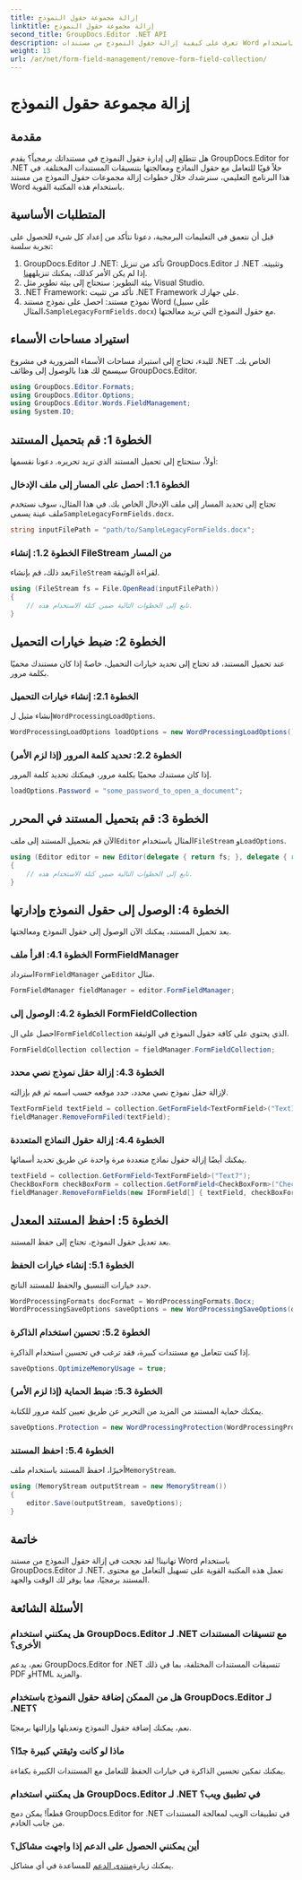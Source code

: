```yaml
---
title: إزالة مجموعة حقول النموذج
linktitle: إزالة مجموعة حقول النموذج
second_title: GroupDocs.Editor .NET API
description: تعرف على كيفية إزالة حقول النموذج من مستندات Word باستخدام GroupDocs.Editor لـ .NET باستخدام هذا الدليل التفصيلي خطوة بخطوة. مثالية للمطورين.
weight: 13
url: /ar/net/form-field-management/remove-form-field-collection/
---
```


# إزالة مجموعة حقول النموذج

## مقدمة
هل تتطلع إلى إدارة حقول النموذج في مستنداتك برمجياً؟ يقدم GroupDocs.Editor for .NET حلاً قويًا للتعامل مع حقول النماذج ومعالجتها بتنسيقات المستندات المختلفة. في هذا البرنامج التعليمي، سنرشدك خلال خطوات إزالة مجموعات حقول النموذج من مستند Word باستخدام هذه المكتبة القوية. 
## المتطلبات الأساسية
قبل أن نتعمق في التعليمات البرمجية، دعونا نتأكد من إعداد كل شيء للحصول على تجربة سلسة:
1. GroupDocs.Editor لـ .NET: تأكد من تنزيل GroupDocs.Editor لـ .NET وتثبيته. إذا لم يكن الأمر كذلك، يمكنك تنزيله[هنا](https://releases.groupdocs.com/editor/net/).
2. بيئة التطوير: ستحتاج إلى بيئة تطوير مثل Visual Studio.
3. .NET Framework: تأكد من تثبيت .NET Framework على جهازك.
4.  نموذج مستند: احصل على نموذج مستند Word (على سبيل المثال،`SampleLegacyFormFields.docx`) مع حقول النموذج التي تريد معالجتها.

## استيراد مساحات الأسماء
للبدء، تحتاج إلى استيراد مساحات الأسماء الضرورية في مشروع .NET الخاص بك. سيسمح لك هذا بالوصول إلى وظائف GroupDocs.Editor.
```csharp
using GroupDocs.Editor.Formats;
using GroupDocs.Editor.Options;
using GroupDocs.Editor.Words.FieldManagement;
using System.IO;
```
## الخطوة 1: قم بتحميل المستند
أولاً، ستحتاج إلى تحميل المستند الذي تريد تحريره. دعونا نقسمها:
### الخطوة 1.1: احصل على المسار إلى ملف الإدخال
 تحتاج إلى تحديد المسار إلى ملف الإدخال الخاص بك. في هذا المثال، سوف نستخدم ملف عينة يسمى`SampleLegacyFormFields.docx`.
```csharp
string inputFilePath = "path/to/SampleLegacyFormFields.docx";
```
### الخطوة 1.2: إنشاء FileStream من المسار
 بعد ذلك، قم بإنشاء`FileStream` لقراءة الوثيقة.
```csharp
using (FileStream fs = File.OpenRead(inputFilePath))
{
    // تابع إلى الخطوات التالية ضمن كتلة الاستخدام هذه.
}
```
## الخطوة 2: ضبط خيارات التحميل
عند تحميل المستند، قد تحتاج إلى تحديد خيارات التحميل، خاصةً إذا كان مستندك محميًا بكلمة مرور.
### الخطوة 2.1: إنشاء خيارات التحميل
 إنشاء مثيل ل`WordProcessingLoadOptions`.
```csharp
WordProcessingLoadOptions loadOptions = new WordProcessingLoadOptions();
```
### الخطوة 2.2: تحديد كلمة المرور (إذا لزم الأمر)
إذا كان مستندك محميًا بكلمة مرور، فيمكنك تحديد كلمة المرور.
```csharp
loadOptions.Password = "some_password_to_open_a_document";
```
## الخطوة 3: قم بتحميل المستند في المحرر
 الآن قم بتحميل المستند إلى ملف`Editor` المثال باستخدام`FileStream` و`LoadOptions`.
```csharp
using (Editor editor = new Editor(delegate { return fs; }, delegate { return loadOptions; }))
{
    // تابع إلى الخطوات التالية ضمن كتلة الاستخدام هذه.
}
```
## الخطوة 4: الوصول إلى حقول النموذج وإدارتها
بعد تحميل المستند، يمكنك الآن الوصول إلى حقول النموذج ومعالجتها.
### الخطوة 4.1: اقرأ ملف FormFieldManager
 استرداد`FormFieldManager` من`Editor` مثال.
```csharp
FormFieldManager fieldManager = editor.FormFieldManager;
```
### الخطوة 4.2: الوصول إلى FormFieldCollection
 احصل على ال`FormFieldCollection` الذي يحتوي على كافة حقول النموذج في الوثيقة.
```csharp
FormFieldCollection collection = fieldManager.FormFieldCollection;
```
### الخطوة 4.3: إزالة حقل نموذج نصي محدد
لإزالة حقل نموذج نصي محدد، حدد موقعه حسب اسمه ثم قم بإزالته.
```csharp
TextFormField textField = collection.GetFormField<TextFormField>("Text1");
fieldManager.RemoveFormFiled(textField);
```
### الخطوة 4.4: إزالة حقول النماذج المتعددة
يمكنك أيضًا إزالة حقول نماذج متعددة مرة واحدة عن طريق تحديد أسمائها.
```csharp
textField = collection.GetFormField<TextFormField>("Text7");
CheckBoxForm checkBoxForm = collection.GetFormField<CheckBoxForm>("Check2");
fieldManager.RemoveFormFields(new IFormField[] { textField, checkBoxForm });
```
## الخطوة 5: احفظ المستند المعدل
بعد تعديل حقول النموذج، تحتاج إلى حفظ المستند.
### الخطوة 5.1: إنشاء خيارات الحفظ
حدد خيارات التنسيق والحفظ للمستند الناتج.
```csharp
WordProcessingFormats docFormat = WordProcessingFormats.Docx;
WordProcessingSaveOptions saveOptions = new WordProcessingSaveOptions(docFormat);
```
### الخطوة 5.2: تحسين استخدام الذاكرة
إذا كنت تتعامل مع مستندات كبيرة، فقد ترغب في تحسين استخدام الذاكرة.
```csharp
saveOptions.OptimizeMemoryUsage = true;
```
### الخطوة 5.3: ضبط الحماية (إذا لزم الأمر)
يمكنك حماية المستند من المزيد من التحرير عن طريق تعيين كلمة مرور للكتابة.
```csharp
saveOptions.Protection = new WordProcessingProtection(WordProcessingProtectionType.AllowOnlyFormFields, "write_password");
```
### الخطوة 5.4: احفظ المستند
 أخيرًا، احفظ المستند باستخدام ملف`MemoryStream`.
```csharp
using (MemoryStream outputStream = new MemoryStream())
{
    editor.Save(outputStream, saveOptions);
}
```

## خاتمة
تهانينا! لقد نجحت في إزالة حقول النموذج من مستند Word باستخدام GroupDocs.Editor لـ .NET. تعمل هذه المكتبة القوية على تسهيل التعامل مع محتوى المستند برمجيًا، مما يوفر لك الوقت والجهد.
## الأسئلة الشائعة
### هل يمكنني استخدام GroupDocs.Editor لـ .NET مع تنسيقات المستندات الأخرى؟
نعم، يدعم GroupDocs.Editor for .NET تنسيقات المستندات المختلفة، بما في ذلك PDF وHTML والمزيد.
### هل من الممكن إضافة حقول النموذج باستخدام GroupDocs.Editor لـ .NET؟
نعم، يمكنك إضافة حقول النموذج وتعديلها وإزالتها برمجيًا.
### ماذا لو كانت وثيقتي كبيرة جدًا؟
يمكنك تمكين تحسين الذاكرة في خيارات الحفظ للتعامل مع المستندات الكبيرة بكفاءة.
### هل يمكنني استخدام GroupDocs.Editor لـ .NET في تطبيق ويب؟
قطعاً! يمكن دمج GroupDocs.Editor for .NET في تطبيقات الويب لمعالجة المستندات من جانب الخادم.
### أين يمكنني الحصول على الدعم إذا واجهت مشاكل؟
 يمكنك زيارة[منتدى الدعم](https://forum.groupdocs.com/c/editor/20) للمساعدة في أي مشاكل.